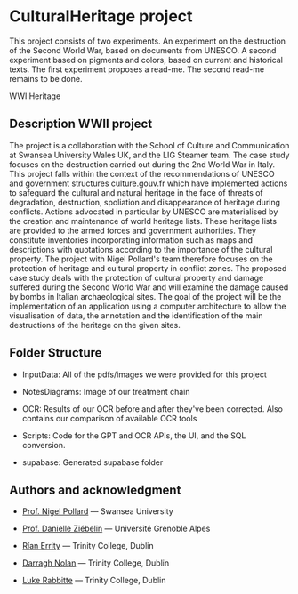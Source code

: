 # CulturalHeritage project

This project consists of two experiments. An experiment on the destruction of the Second World War, based on documents from UNESCO. A second experiment based on pigments and colors, based on current and historical texts.
The first experiment proposes a read-me. The second read-me remains to be done.

WWIIHeritage 

## Description WWII project
The project is a collaboration with the School of Culture and Communication at Swansea University Wales UK, and the LIG Steamer team. The case study focuses on the destruction carried out during the 2nd World War in Italy.
This project falls within the context of the recommendations of UNESCO and government structures culture.gouv.fr which have implemented actions to safeguard the cultural and natural heritage in the face of threats of degradation, destruction, spoliation and disappearance of heritage during conflicts. Actions advocated in particular by UNESCO are materialised by the creation and maintenance of world heritage lists. These heritage lists are provided to the armed forces and government authorities. They constitute inventories incorporating information such as maps and descriptions with quotations according to the importance of the cultural property.
The project with Nigel Pollard's team therefore focuses on the protection of heritage and cultural property in conflict zones. The proposed case study deals with the protection of cultural property and damage suffered during the Second World War and will examine the damage caused by bombs in Italian archaeological sites.
The goal of the project will be the implementation of an application using a computer architecture to allow the visualisation of data, the annotation and the identification of the main destructions of the heritage on the given sites.

## Folder Structure
- InputData: All of the pdfs/images we were provided for this project

- NotesDiagrams: Image of our treatment chain

- OCR: Results of our OCR before and after they've been corrected. Also contains our comparison of available OCR tools

- Scripts: Code for the GPT and OCR APIs, the UI, and the SQL conversion.

- supabase: Generated supabase folder




## Authors and acknowledgment

- [Prof. Nigel Pollard](https://www.swansea.ac.uk/staff/n.d.pollard/) — Swansea University

- [Prof. Danielle Ziébelin](https://steamer.imag.fr/?page_id=49) — Université Grenoble Alpes

- [Rían Errity](https://paradaux.io) — Trinity College, Dublin

- [Darragh Nolan](https://github.com/prontopablo/) — Trinity College, Dublin

- [Luke Rabbitte](https://github.com/lukerabbitte/) — Trinity College, Dublin
